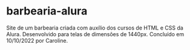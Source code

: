 # barbearia-alura

Site de um barbearia criada com auxílio dos cursos de HTML e CSS da Alura. 
Desenvolvido para telas de dimensões de 1440px.
Concluído em 10/10/2022 por Caroline.
